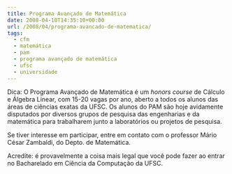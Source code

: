 ```yaml
---
title: Programa Avançado de Matemática
date: 2008-04-10T14:35:10+00:00
url: /2008/04/programa-avancado-de-matematica/
tags:
  - cfm
  - matemática
  - pam
  - programa avançado de matemática
  - ufsc
  - universidade
---
```


Dica: O Programa Avançado de Matemática é um _honors course_ de Cálculo e Álgebra Linear, com 15-20 vagas por ano, aberto a todos os alunos das áreas de ciências exatas da UFSC. Os alunos do PAM são hoje avidamente disputados por diversos grupos de pesquisa das engenharias e da matemática para trabalharem junto a laboratórios ou projetos de pesquisa.

Se tiver interesse em participar, entre em contato com o professor Mário César Zambaldi, do Depto. de Matemática.

Acredite: é provavelmente a coisa mais legal que você pode fazer ao entrar no Bacharelado em Ciência da Computação da UFSC.
